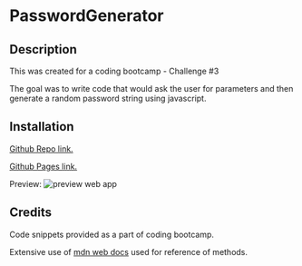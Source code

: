 # PasswordGenerator

## Description

This was created for a coding bootcamp - Challenge #3

The goal was to write code that would ask the user for parameters and then generate a random password string using javascript.

## Installation

[Github Repo link.](https://github.com/flying-tadpole/PasswordGenerator)

[Github Pages link.](https://flying-tadpole.github.io/PasswordGenerator/)

Preview:
![preview web app](./assets/Screenshot-2023-08-07-151645.png)

## Credits

Code snippets provided as a part of coding bootcamp.

Extensive use of [mdn web docs](https://developer.mozilla.org/en-US/) used for reference of methods. 
